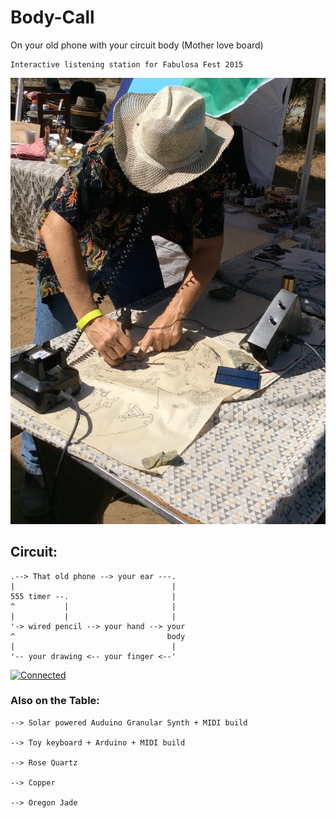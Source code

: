 # Body-Call
On your old phone with your circuit body (Mother love board)

	Interactive listening station for Fabulosa Fest 2015

![Complete the Circuit](_assets/body-call.png)

## Circuit:
```
.--> That old phone --> your ear ---.
|                                   |
555 timer --.                       |
^           |                       |
|           |                       |
'-> wired pencil --> your hand --> your 
^                                  body
|                                   |
'-- your drawing <-- your finger <--'
```
[![Connected](_assets/body-call2.gif)](https://github.com/kerbyferris/body-call/_assets/body-call2.m4v?raw=true)

### Also on the Table:
```
--> Solar powered Auduino Granular Synth + MIDI build

--> Toy keyboard + Arduino + MIDI build

--> Rose Quartz

--> Copper

--> Oregon Jade
```
